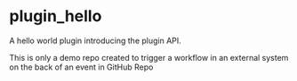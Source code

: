 # plugin_hello
A hello world plugin introducing the plugin API.

This is only a demo repo created to trigger a workflow in an external system on the back of an event in GitHub Repo
